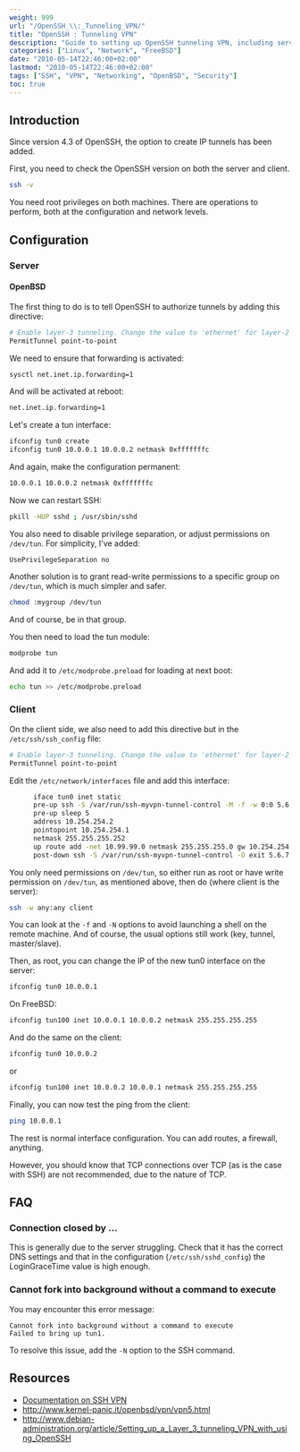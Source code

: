 ```yaml
---
weight: 999
url: "/OpenSSH_\\:_Tunneling_VPN/"
title: "OpenSSH : Tunneling VPN"
description: "Guide to setting up OpenSSH tunneling VPN, including server and client configuration for creating secure VPN connections."
categories: ["Linux", "Network", "FreeBSD"]
date: "2010-05-14T22:46:00+02:00"
lastmod: "2010-05-14T22:46:00+02:00"
tags: ["SSH", "VPN", "Networking", "OpenBSD", "Security"]
toc: true
---
```


## Introduction

Since version 4.3 of OpenSSH, the option to create IP tunnels has been added.

First, you need to check the OpenSSH version on both the server and client.

```bash
ssh -v
```

You need root privileges on both machines. There are operations to perform, both at the configuration and network levels.

## Configuration

### Server

#### OpenBSD

The first thing to do is to tell OpenSSH to authorize tunnels by adding this directive:

```bash
# Enable layer-3 tunneling. Change the value to 'ethernet' for layer-2 tunneling
PermitTunnel point-to-point
```

We need to ensure that forwarding is activated:

```bash
sysctl net.inet.ip.forwarding=1
```

And will be activated at reboot:

```bash
net.inet.ip.forwarding=1
```

Let's create a tun interface:

```bash
ifconfig tun0 create
ifconfig tun0 10.0.0.1 10.0.0.2 netmask 0xfffffffc
```

And again, make the configuration permanent:

```bash
10.0.0.1 10.0.0.2 netmask 0xfffffffc
```

Now we can restart SSH:

```bash
pkill -HUP sshd ; /usr/sbin/sshd
```

You also need to disable privilege separation, or adjust permissions on `/dev/tun`. For simplicity, I've added:

```
UsePrivilegeSeparation no
```

Another solution is to grant read-write permissions to a specific group on `/dev/tun`, which is much simpler and safer.

```bash
chmod :mygroup /dev/tun
```

And of course, be in that group.

You then need to load the tun module:

```bash
modprobe tun
```

And add it to `/etc/modprobe.preload` for loading at next boot:

```bash
echo tun >> /etc/modprobe.preload
```

### Client

On the client side, we also need to add this directive but in the `/etc/ssh/ssh_config` file:

```bash
# Enable layer-3 tunneling. Change the value to 'ethernet' for layer-2 tunneling
PermitTunnel point-to-point
```

Edit the `/etc/network/interfaces` file and add this interface:

```bash
      iface tun0 inet static
      pre-up ssh -S /var/run/ssh-myvpn-tunnel-control -M -f -w 0:0 5.6.7.8 true
      pre-up sleep 5
      address 10.254.254.2
      pointopoint 10.254.254.1
      netmask 255.255.255.252
      up route add -net 10.99.99.0 netmask 255.255.255.0 gw 10.254.254.1 tun0
      post-down ssh -S /var/run/ssh-myvpn-tunnel-control -O exit 5.6.7.8
```

You only need permissions on `/dev/tun`, so either run as root or have write permission on `/dev/tun`, as mentioned above, then do (where client is the server):

```bash
ssh -w any:any client
```

You can look at the `-f` and `-N` options to avoid launching a shell on the remote machine. And of course, the usual options still work (key, tunnel, master/slave).

Then, as root, you can change the IP of the new tun0 interface on the server:

```bash
ifconfig tun0 10.0.0.1
```

On FreeBSD:

```bash
ifconfig tun100 inet 10.0.0.1 10.0.0.2 netmask 255.255.255.255
```

And do the same on the client:

```bash
ifconfig tun0 10.0.0.2
```

or

```bash
ifconfig tun100 inet 10.0.0.2 10.0.0.1 netmask 255.255.255.255
```

Finally, you can now test the ping from the client:

```bash
ping 10.0.0.1
```

The rest is normal interface configuration. You can add routes, a firewall, anything.

However, you should know that TCP connections over TCP (as is the case with SSH) are not recommended, due to the nature of TCP.

## FAQ

### Connection closed by ...

This is generally due to the server struggling. Check that it has the correct DNS settings and that in the configuration (`/etc/ssh/sshd_config`) the LoginGraceTime value is high enough.

### Cannot fork into background without a command to execute

You may encounter this error message:

```
Cannot fork into background without a command to execute
Failed to bring up tun1.
```

To resolve this issue, add the `-N` option to the SSH command.

## Resources
- [Documentation on SSH VPN](/pdf/tunnelling_vpn_ssh.pdf)
- http://www.kernel-panic.it/openbsd/vpn/vpn5.html
- http://www.debian-administration.org/article/Setting_up_a_Layer_3_tunneling_VPN_with_using_OpenSSH
